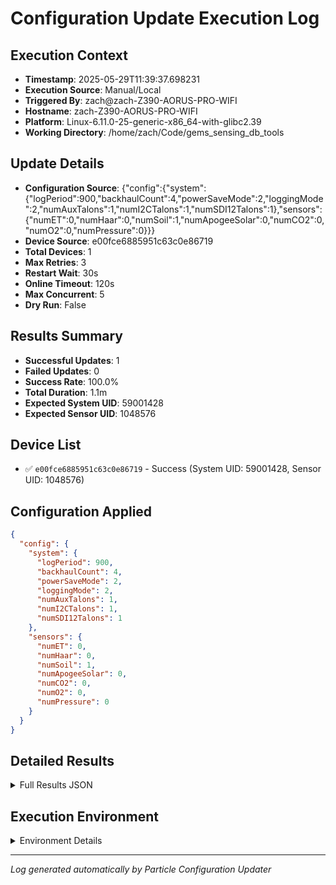 # Configuration Update Execution Log

## Execution Context
- **Timestamp**: 2025-05-29T11:39:37.698231
- **Execution Source**: Manual/Local
- **Triggered By**: zach@zach-Z390-AORUS-PRO-WIFI
- **Hostname**: zach-Z390-AORUS-PRO-WIFI
- **Platform**: Linux-6.11.0-25-generic-x86_64-with-glibc2.39
- **Working Directory**: /home/zach/Code/gems_sensing_db_tools

## Update Details
- **Configuration Source**: {"config":{"system":{"logPeriod":900,"backhaulCount":4,"powerSaveMode":2,"loggingMode":2,"numAuxTalons":1,"numI2CTalons":1,"numSDI12Talons":1},"sensors":{"numET":0,"numHaar":0,"numSoil":1,"numApogeeSolar":0,"numCO2":0,"numO2":0,"numPressure":0}}}
- **Device Source**: e00fce6885951c63c0e86719
- **Total Devices**: 1
- **Max Retries**: 3
- **Restart Wait**: 30s
- **Online Timeout**: 120s
- **Max Concurrent**: 5
- **Dry Run**: False

## Results Summary
- **Successful Updates**: 1
- **Failed Updates**: 0
- **Success Rate**: 100.0%
- **Total Duration**: 1.1m
- **Expected System UID**: 59001428
- **Expected Sensor UID**: 1048576

## Device List
- ✅ `e00fce6885951c63c0e86719` - Success (System UID: 59001428, Sensor UID: 1048576)

## Configuration Applied
```json
{
  "config": {
    "system": {
      "logPeriod": 900,
      "backhaulCount": 4,
      "powerSaveMode": 2,
      "loggingMode": 2,
      "numAuxTalons": 1,
      "numI2CTalons": 1,
      "numSDI12Talons": 1
    },
    "sensors": {
      "numET": 0,
      "numHaar": 0,
      "numSoil": 1,
      "numApogeeSolar": 0,
      "numCO2": 0,
      "numO2": 0,
      "numPressure": 0
    }
  }
}
```

## Detailed Results
<details>
<summary>Full Results JSON</summary>

```json
{
  "summary": {
    "total_devices": 1,
    "successful": 1,
    "failed": 0,
    "start_time": "2025-05-29T11:38:30.947611",
    "end_time": "2025-05-29T11:39:37.696935",
    "concurrent_threads": 5,
    "expected_system_uid": 59001428,
    "expected_sensor_uid": 1048576,
    "config_json": "{\"config\":{\"system\":{\"logPeriod\":900,\"backhaulCount\":4,\"powerSaveMode\":2,\"loggingMode\":2,\"numAuxTalons\":1,\"numI2CTalons\":1,\"numSDI12Talons\":1},\"sensors\":{\"numET\":0,\"numHaar\":0,\"numSoil\":1,\"numApogeeSolar\":0,\"numCO2\":0,\"numO2\":0,\"numPressure\":0}}}"
  },
  "device_results": [
    {
      "device_id": "e00fce6885951c63c0e86719",
      "success": true,
      "attempts": 1,
      "error": null,
      "response_code": "timeout",
      "system_uid": 59001428,
      "sensor_uid": 1048576,
      "expected_system_uid": 59001428,
      "expected_sensor_uid": 1048576,
      "uid_match": true,
      "timestamp": "2025-05-29T11:38:30.947845",
      "thread_name": "DeviceUpdater_0",
      "config_json": "{\"config\":{\"system\":{\"logPeriod\":900,\"backhaulCount\":4,\"powerSaveMode\":2,\"loggingMode\":2,\"numAuxTalons\":1,\"numI2CTalons\":1,\"numSDI12Talons\":1},\"sensors\":{\"numET\":0,\"numHaar\":0,\"numSoil\":1,\"numApogeeSolar\":0,\"numCO2\":0,\"numO2\":0,\"numPressure\":0}}}"
    }
  ]
}
```
</details>

## Execution Environment
<details>
<summary>Environment Details</summary>

```json
{
  "timestamp": "2025-05-29T11:39:37.698231",
  "user": "zach",
  "hostname": "zach-Z390-AORUS-PRO-WIFI",
  "platform": "Linux-6.11.0-25-generic-x86_64-with-glibc2.39",
  "python_version": "3.12.3",
  "working_directory": "/home/zach/Code/gems_sensing_db_tools",
  "script_path": "/home/zach/Code/gems_sensing_db_tools/update_configuration.py",
  "environment_variables": {
    "CI": "false",
    "GITHUB_ACTIONS": "false",
    "GITHUB_ACTOR": null,
    "GITHUB_WORKFLOW": null,
    "GITHUB_RUN_ID": null,
    "MCP_SESSION": "false"
  },
  "execution_source": "Manual/Local",
  "triggered_by": "zach@zach-Z390-AORUS-PRO-WIFI"
}
```
</details>

---
*Log generated automatically by Particle Configuration Updater*
